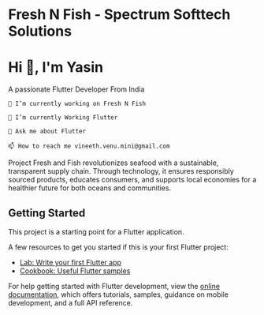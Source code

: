 # Fresh N Fish - Spectrum Softtech Solutions

# Hi 👋, I'm Yasin

A passionate Flutter Developer From India
    
    🔭 I’m currently working on Fresh N Fish

    🌱 I’m currently Working Flutter

    💬 Ask me about Flutter

    📫 How to reach me vineeth.venu.mini@gmail.com
Project Fresh and Fish revolutionizes seafood with a sustainable, transparent supply chain. Through technology, it ensures responsibly sourced products, educates consumers, and supports local economies for a healthier future for both oceans and communities.

## Getting Started

This project is a starting point for a Flutter application.

A few resources to get you started if this is your first Flutter project:

- [Lab: Write your first Flutter app](https://docs.flutter.dev/get-started/codelab)
- [Cookbook: Useful Flutter samples](https://docs.flutter.dev/cookbook)

For help getting started with Flutter development, view the
[online documentation](https://docs.flutter.dev/), which offers tutorials,
samples, guidance on mobile development, and a full API reference.
